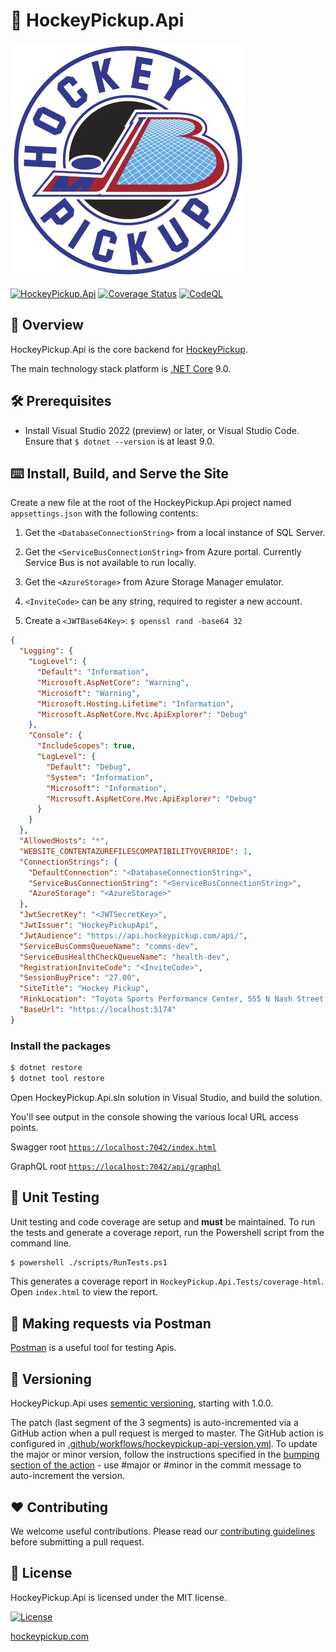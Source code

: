 # 🏒 HockeyPickup.Api

[![Logo](static/JB_Puck_Logo.png)](https://hockeypickup.com)

[![HockeyPickup.Api](https://github.com/HockeyPickup/HockeyPickup.Api/actions/workflows/master_hockeypickupapi.yml/badge.svg)](https://github.com/HockeyPickup/HockeyPickup.Api/actions/workflows/master_hockeypickupapi.yml)
[![Coverage Status](https://coveralls.io/repos/github/HockeyPickup/HockeyPickup.Api/badge.svg)](https://coveralls.io/github/HockeyPickup/HockeyPickup.Api)
[![CodeQL](https://github.com/HockeyPickup/HockeyPickup.Api/actions/workflows/github-code-scanning/codeql/badge.svg)](https://github.com/HockeyPickup/HockeyPickup.Api/actions/workflows/github-code-scanning/codeql)

## 🌈 Overview

HockeyPickup.Api is the core backend for [HockeyPickup](https://hockeypickup.com).

The main technology stack platform is [.NET Core](https://dotnet.microsoft.com/) 9.0.

## 🛠 Prerequisites

* Install Visual Studio 2022 (preview) or later, or Visual Studio Code. Ensure that `$ dotnet --version` is at least 9.0.

## ⌨️ Install, Build, and Serve the Site

Create a new file at the root of the HockeyPickup.Api project named `appsettings.json` with the following contents:

1. Get the `<DatabaseConnectionString>` from a local instance of SQL Server.

2. Get the `<ServiceBusConnectionString>` from Azure portal. Currently Service Bus is not available to run locally.

3. Get the `<AzureStorage>` from Azure Storage Manager emulator.

4. `<InviteCode>` can be any string, required to register a new account.

5. Create a `<JWTBase64Key>`: `$ openssl rand -base64 32`

```json
{
  "Logging": {
    "LogLevel": {
      "Default": "Information",
      "Microsoft.AspNetCore": "Warning",
      "Microsoft": "Warning",
      "Microsoft.Hosting.Lifetime": "Information",
      "Microsoft.AspNetCore.Mvc.ApiExplorer": "Debug"
    },
    "Console": {
      "IncludeScopes": true,
      "LogLevel": {
        "Default": "Debug",
        "System": "Information",
        "Microsoft": "Information",
        "Microsoft.AspNetCore.Mvc.ApiExplorer": "Debug"
      }
    }
  },
  "AllowedHosts": "*",
  "WEBSITE_CONTENTAZUREFILESCOMPATIBILITYOVERRIDE": 1,
  "ConnectionStrings": {
    "DefaultConnection": "<DatabaseConnectionString>",
    "ServiceBusConnectionString": "<ServiceBusConnectionString>",
    "AzureStorage": "<AzureStorage>"
  },
  "JwtSecretKey": "<JWTSecretKey>",
  "JwtIssuer": "HockeyPickupApi",
  "JwtAudience": "https://api.hockeypickup.com/api/",
  "ServiceBusCommsQueueName": "comms-dev",
  "ServiceBusHealthCheckQueueName": "health-dev",
  "RegistrationInviteCode": "<InviteCode>",
  "SessionBuyPrice": "27.00",
  "SiteTitle": "Hockey Pickup",
  "RinkLocation": "Toyota Sports Performance Center, 555 N Nash Street, El Segundo, CA 90245",
  "BaseUrl": "https://localhost:5174"
}
```

### Install the packages

```bash
$ dotnet restore
$ dotnet tool restore
```
Open HockeyPickup.Api.sln solution in Visual Studio, and build the solution.

You'll see output in the console showing the various local URL access points.

Swagger root [`https://localhost:7042/index.html`](https://localhost:7042/swagger/index.html)

GraphQL root [`https://localhost:7042/api/graphql`](https://localhost:7042/api/graphql)

## 🧪 Unit Testing

Unit testing and code coverage are setup and **must** be maintained. To run the tests and generate a coverage report, run the Powershell script from the command line.

```bash
$ powershell ./scripts/RunTests.ps1
```

This generates a coverage report in `HockeyPickup.Api.Tests/coverage-html`. Open `index.html` to view the report.

## 📮 Making requests via Postman

[Postman](https://www.postman.com/) is a useful tool for testing Apis.

## 🎁 Versioning

HockeyPickup.Api uses [sementic versioning](https://semver.org/), starting with 1.0.0.

The patch (last segment of the 3 segments) is auto-incremented via a GitHub action when a pull request is merged to master. The GitHub action is configured in [.github/workflows/hockeypickup-api-version.yml](.github/workflows/hockeypickup-api-version.yml). To update the major or minor version, follow the instructions specified in the [bumping section of the action](https://github.com/anothrNick/github-tag-action#bumping) - use #major or #minor in the commit message to auto-increment the version.

## ❤️ Contributing

We welcome useful contributions. Please read our [contributing guidelines](CONTRIBUTING.md) before submitting a pull request.

## 📜 License

HockeyPickup.Api is licensed under the MIT license.

[![License](https://img.shields.io/github/license/HockeyPickup/HockeyPickup.Api)]((https://github.com/HockeyPickup/HockeyPickup.Api/master/LICENSE))

[hockeypickup.com](https://hockeypickup.com)
<!---
Icons used from: https://emojipedia.org/
--->